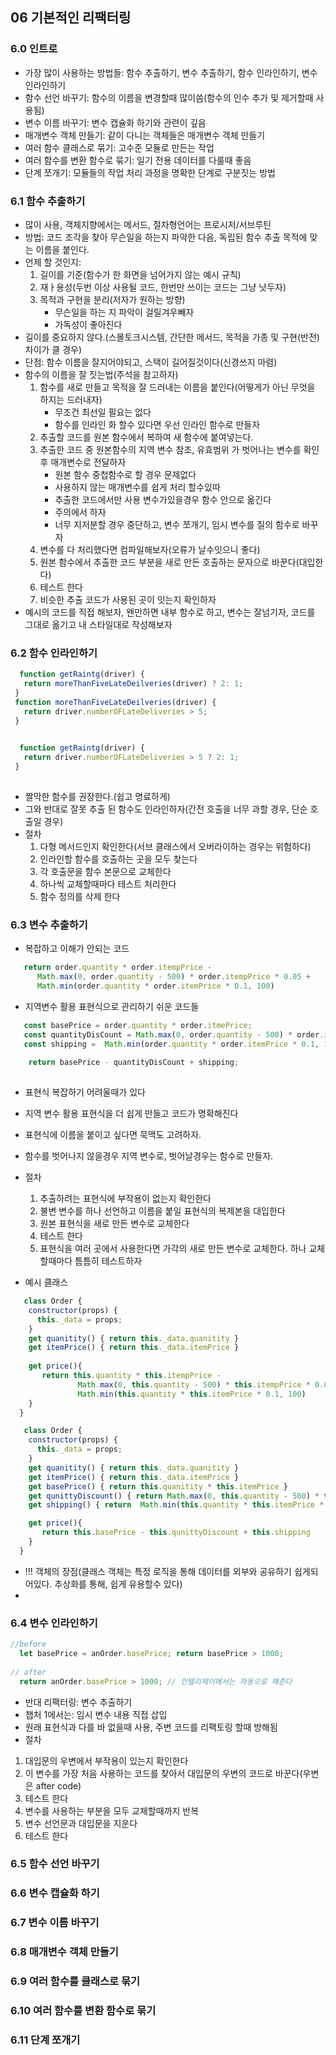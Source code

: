 ## 06 기본적인 리팩터링

### 6.0 인트로
 - 가장 많이 사용하는 방법들: 함수 추출하기, 변수 추출하기, 함수 인라인하기, 변수 인라인하기
 - 함수 선언 바꾸기: 함수의 이름을 변경할때 많이씀(함수의 인수 추가 및 제거할때 사용됨)
 - 변수 이름 바꾸기: 변수 캡슐화 하기와 관련이 깊음
 - 매개변수 객체 만들기: 같이 다니는 객체들은 매개변수 객체 만들기
 - 여러 함수 클래스로 묶기: 고수준 모듈로 만든는 작업
 - 여러 함수를 변환 함수로 묶기: 일기 전용 데이터를 다룰때 좋음
 - 단계 쪼개기: 모듈들의 작업 처리 과정을 명확한 단계로 구분짓는 방법

### 6.1 함수 추출하기
 - 많이 사용, 객체지향에서는 메서드, 절차형언어는 프로시저/서브루틴
 - 방법: 코드 조각을 찾아 무슨일을 하는지 파악한 다음, 독립된 함수 추출 목적에 맞는 이름을 붙인다.
 - 언제 할 것인지:
   1) 길이를 기준(함수가 한 화면을 넘어가지 않는 예시 규칙)
   2) 재ㅏ용성(두번 이상 사용될 코드, 한번만 쓰이는 코드는 그냥 낫두자)
   3) 목적과 구현을 분리(저자가 원하는 방향)
      - 무슨일을 하는 지 파악이 걸릴겨우빼자
      - 가독성이 좋아진다
 - 길이를 중요하지 않다.(스몰토크시스템, 간단한 메서드, 목적을 가종 및 구현(반전) 차이가 클 경우) 
 - 단점: 함수 이름을 잘지어야되고, 스택이 길어질것이다(신경쓰지 마렴)
 - 함수의 이름을 잘 짓는법(주석을 참고하자)
   1) 함수를 새로 만들고 목적을 잘 드러내는 이름을 붙인다(어떻게가 아닌 무엇을 하지는 드러내자)
      - 무조건 최선일 필요는 없다
      - 함수를 인라인 화 할수 있다면 우선 인라인 함수로 만들자
   2) 추출할 코드를 원본 함수에서 복하여 새 함수에 붙여넣는다.
   3) 추출한 코드 중 원본함수의 지역 변수 참조, 유효범위 가 벗어나는 변수를 확인 후 매개변수로 전달하자
      - 원본 함수 중첩함수로 할 경우 문제없다
      - 사용하지 않는 매개변수를 쉽게 처리 할수있따
      - 추출한 코드에서만 사용 변수가있을경우 함수 안으로 옮긴다
      - 주의에서 하자
      - 너무 지저분할 경우 중단하고, 변수 쪼개기, 임시 변수를 질의 함수로 바꾸자
   4) 변수를 다 처리했다면 컴파일해보자(오류가 날수잇으니 좋다)
   5) 원본 함수에서 추출한 코드 부분을 새로 만든 호출하는 문자으로 바꾼다(대입한다)
   6) 테스트 한다
   7) 비슷한 추출 코드가 사용된 곳이 잇는지 확인하자
 - 예시의 코드를 직접 해보자, 왠만하면 내부 함수로 하고, 변수는 잘넘기자, 코드를 그대로 옮기고 내 스타일대로 작성해보자


### 6.2 함수 인라인하기
 ~~~javascript
   function getRaintg(driver) {
    return moreThanFiveLateDeilveries(driver) ? 2: 1;
  }
  function moreThanFiveLateDeilveries(driver) {
    return driver.numberOFLateDeliveries > 5;
  }	
	
 ~~~
 ~~~javascript
   function getRaintg(driver) {
    return driver.numberOFLateDeliveries > 5 ? 2: 1;
  }
	
 ~~~
 - 짤막한 함수를 권장한다.(쉽고 명료하게)
 - 그와 반대로 잘못 추출 된 함수도 인라인하자(간전 호출을 너무 과할 경우, 단순 호출일 경우)
 - 절차
   1) 다형 메서드인지 확인한다(서브 클래스에서 오버라이하는 경우는 위험하다)
   2) 인라인할 함수를 호출하는 곳을 모두 찾는다
   3) 각 호출문을 함수 본문으로 교체한다
   4) 하나씩 교체할때마다 테스트 처리한다
   5) 함수 정의를 삭제 한다

### 6.3 변수 추출하기
- 복잡하고 이해가 안되는 코드
~~~javascript
   return order.quantity * order.itempPrice -
      Math.max(0, order.quantity - 500) * order.itempPrice * 0.05 +
      Math.min(order.quantity * order.itemPrice * 0.1, 100)
~~~
- 지역변수 활용 표현식으로 관리하기 쉬운 코드들
~~~javascript
   const basePrice = order.quantity * order.itmePrice;
   const quantityDisCount = Math.max(0, order.quantity - 500) * order.itempPrice * 0.05
   const shipping =  Math.min(order.quantity * order.itemPrice * 0.1, 100);		 
	
	return basePrice - quantityDisCount + shipping;
	
~~~
- 표현식 복잡하기 어려울때가 있다
- 지역 변수 활용 표현식을 더 쉽게 만들고 코드가 명확해진다
- 표현식에 이름을 붙이고 싶다면 묵맥도 고려하자.
- 함수를 벗어나지 않을경우 지역 변수로, 벗어날경우는 함수로 만들자.
- 절차
  1) 추출하려는 표현식에 부작용이 없는지 확인한다
  2) 불변 변수를 하나 선언하고 이름을 붙일 표현식의 복제본을 대입한다
  3) 원본 표현식을 새로 만든 변수로 교체한다
  4) 테스트 한다
  5) 표현식을 여러 곳에서 사용한다면 가각의 새로 만든 변수로 교체한다. 하나 교체할때마다 틈틈히 테스트하자

- 예시 클래스
~~~javascript
   class Order {
    constructor(props) {
      this._data = props;     
    }
	get quanitity() { return this._data.quanitity }
	get itemPrice() { return this._data.itemPrice }
    
    get price(){
       return this.quantity * this.itempPrice -
               Math.max(0, this.quantity - 500) * this.itempPrice * 0.05 +
               Math.min(this.quantity * this.itemPrice * 0.1, 100)	
    }
  }
~~~

~~~javascript
   class Order {
    constructor(props) {
      this._data = props;     
    }
	get quanitity() { return this._data.quanitity }
	get itemPrice() { return this._data.itemPrice }
    get basePrice() { return this.quanitity * this.itemPrice }
    get qunittyDiscount() { return Math.max(0, this.quantity - 500) * this.itempPrice * 0.05}
    get shipping() { return  Math.min(this.quantity * this.itemPrice * 0.1, 100)}   

    get price(){
       return this.basePrice - this.qunittyDiscount + this.shipping
    }
  }
~~~
- !!! 객체의 장점(클래스 객체는 특정 로직을 통해 데이터를 외부와 공유하기 쉽게되어있다. 추상화를 통해, 쉽게 유용할수 있다)
- 

### 6.4 변수 인라인하기
~~~javascript
//before  
  let basePrice = anOrder.basePrice; return basePrice > 1000;
	
// after
  return anOrder.basePrice > 1000; // 인텔리제이에서는 자동으로 해준다

~~~
 - 반대 리팩터링: 변수 추출하기
 - 챕처 1에서는: 임시 변수 내용 직접 삽입
 - 원래 표현식과 다를 바 없을때 사용, 주변 코드를 리팩토링 할때 방해됨
 - 절차
 1) 대입문의 우변에서 부작용이 있는지 확인한다
 2) 이 변수를 가장 처음 사용하는 코드를 찾아서 대입문의 우변의 코드로 바꾼다(우변은 after code)
 3) 테스트 한다
 4) 변수를 사용하는 부분을 모두 교체할때까지 반복
 5) 변수 선언문과 대입문을 지운다
 6) 테스트 한다

### 6.5 함수 선언 바꾸기
### 6.6 변수 캡슐화 하기
### 6.7 변수 이름 바꾸기
### 6.8 매개변수 객체 만들기
### 6.9 여러 함수를 클래스로 묶기
### 6.10 여러 함수를 변환 함수로 묶기
### 6.11 단계 쪼개기

